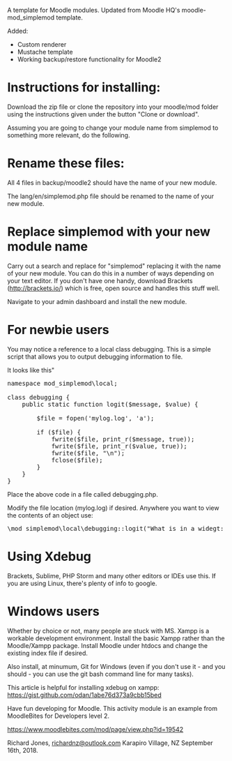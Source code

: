 A template for Moodle modules.  Updated from Moodle HQ's moodle-mod_simplemod template.

Added:

 - Custom renderer
 - Mustache template
 - Working backup/restore functionality for Moodle2

Instructions for installing:
============================

Download the zip file or clone the repository into your moodle/mod folder using the instructions given under the button "Clone or download".

Assuming you are going to change your module name from simplemod to something more relevant, do the following.

Rename these files:
===================
All 4 files in backup/moodle2 should have the name of your new module.

The lang/en/simplemod.php file should be renamed to the name of your new module.

Replace simplemod with your new module name
========================================
Carry out a search and replace for "simplemod" replacing it with the name of your new module.  You can do this in a number of ways depending on your text editor.  If you don't have one handy, download Brackets (http://brackets.io/) which is free, open source and handles this stuff well.

Navigate to your admin dashboard and install the new module.

For newbie users
================
You may notice a reference to a local class debugging.  This is a simple script that allows you to output debugging information to file.

It looks like this"

<pre>
namespace mod_simplemod\local;

class debugging {
    public static function logit($message, $value) {

        $file = fopen('mylog.log', 'a');

        if ($file) {
            fwrite($file, print_r($message, true));
            fwrite($file, print_r($value, true));
            fwrite($file, "\n");
            fclose($file);
        }
    }
}
</pre>

Place the above code in a file called debugging.php.

Modify the file location (mylog.log) if desired.  Anywhere you want to view the contents of an object use:
<pre>
\mod_simplemod\local\debugging::logit("What is in a widegt: ", $simplemod);
</pre>
Using Xdebug
============
Brackets, Sublime, PHP Storm and many other editors or IDEs use this.  If you are using Linux, there's plenty of info to google.

Windows users
=============
Whether by choice or not, many people are stuck with MS.  Xampp is a workable development environment.  Install the basic Xampp rather than the Moodle/Xampp package.  Install Moodle under htdocs and change the existing index file if desired.

Also install, at minumum, Git for Windows (even if you don't use it - and you should - you can use the git bash command line for many tasks).

This article is helpful for installing xdebug on xampp:
https://gist.github.com/odan/1abe76d373a9cbb15bed

Have fun developing for Moodle.  This activity module is an
example from MoodleBites for Developers level 2.

https://www.moodlebites.com/mod/page/view.php?id=19542

Richard Jones, richardnz@outlook.com
Karapiro Village, NZ
September 16th, 2018.